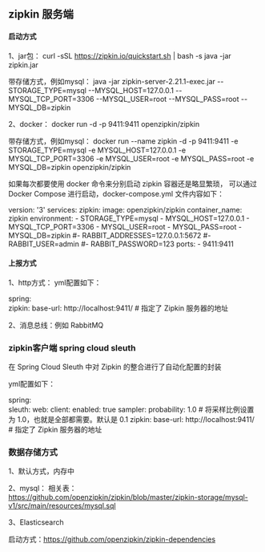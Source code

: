 ## zipkin 服务端
#### 启动方式
1、jar包：
curl -sSL https://zipkin.io/quickstart.sh | bash -s
java -jar zipkin.jar

带存储方式，例如mysql：
java -jar zipkin-server-2.21.1-exec.jar 
--STORAGE_TYPE=mysql 
--MYSQL_HOST=127.0.0.1 
--MYSQL_TCP_PORT=3306 
--MYSQL_USER=root 
--MYSQL_PASS=root 
--MYSQL_DB=zipkin

2、docker：
docker run -d -p 9411:9411 openzipkin/zipkin

带存储方式，例如mysql：
docker run --name zipkin -d -p 9411:9411 
-e STORAGE_TYPE=mysql 
-e MYSQL_HOST=127.0.0.1 
-e MYSQL_TCP_PORT=3306 
-e MYSQL_USER=root 
-e MYSQL_PASS=root 
-e MYSQL_DB=zipkin 
openzipkin/zipkin

如果每次都要使用 docker 命令来分别启动 zipkin 容器还是略显繁琐，
可以通过 Docker Compose 进行启动，docker-compose.yml 文件内容如下：

version: '3'
services:
  zipkin:
    image: openzipkin/zipkin
    container_name: zipkin
    environment:
      - STORAGE_TYPE=mysql
      - MYSQL_HOST=127.0.0.1
      - MYSQL_TCP_PORT=3306
      - MYSQL_USER=root
      - MYSQL_PASS=root
      - MYSQL_DB=zipkin
      #- RABBIT_ADDRESSES=127.0.0.1:5672
      #- RABBIT_USER=admin
      #- RABBIT_PASSWORD=123
    ports:
      - 9411:9411


#### 上报方式
1、http方式： yml配置如下：

spring:  
  zipkin:
    base-url: http://localhost:9411/ # 指定了 Zipkin 服务器的地址

2、消息总线：例如 RabbitMQ


### zipkin客户端 spring cloud sleuth
在 Spring Cloud Sleuth 中对 Zipkin 的整合进行了自动化配置的封装

yml配置如下：

spring:  
  sleuth:
    web:
      client:
        enabled: true
    sampler:
      probability: 1.0 # 将采样比例设置为 1.0，也就是全部都需要。默认是 0.1
  zipkin:
    base-url: http://localhost:9411/ # 指定了 Zipkin 服务器的地址


### 数据存储方式
1、默认方式，内存中

2、mysql：
相关表：https://github.com/openzipkin/zipkin/blob/master/zipkin-storage/mysql-v1/src/main/resources/mysql.sql

3、Elasticsearch

启动方式：https://github.com/openzipkin/zipkin-dependencies
